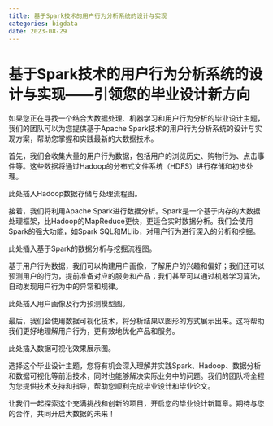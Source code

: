 ```yaml
---
title: 基于Spark技术的用户行为分析系统的设计与实现
categories: bigdata
date: 2023-08-29
---
```

# 基于Spark技术的用户行为分析系统的设计与实现——引领您的毕业设计新方向
如果您正在寻找一个结合大数据处理、机器学习和用户行为分析的毕业设计主题，我们的团队可以为您提供基于Apache Spark技术的用户行为分析系统的设计与实现方案，帮助您掌握和实践最新的大数据技术。

首先，我们会收集大量的用户行为数据，包括用户的浏览历史、购物行为、点击事件等。这些数据将通过Hadoop的分布式文件系统（HDFS）进行存储和初步处理。

此处插入Hadoop数据存储与处理流程图。

接着，我们将利用Apache Spark进行数据分析。Spark是一个基于内存的大数据处理框架，比Hadoop的MapReduce更快，更适合实时数据分析。我们会使用Spark的强大功能，如Spark SQL和MLlib，对用户行为进行深入的分析和挖掘。

此处插入基于Spark的数据分析与挖掘流程图。

基于用户行为数据，我们可以构建用户画像，了解用户的兴趣和偏好；我们还可以预测用户的行为，提前准备对应的服务和产品；我们甚至可以通过机器学习算法，自动发现用户行为中的异常和规律。

此处插入用户画像及行为预测模型图。

最后，我们会使用数据可视化技术，将分析结果以图形的方式展示出来。这将帮助我们更好地理解用户行为，更有效地优化产品和服务。

此处插入数据可视化效果展示图。

选择这个毕业设计主题，您将有机会深入理解并实践Spark、Hadoop、数据分析和数据可视化等前沿技术，同时也能够解决实际业务中的问题。我们的团队将全程为您提供技术支持和指导，帮助您顺利完成毕业设计和毕业论文。

让我们一起探索这个充满挑战和创新的项目，开启您的毕业设计新篇章。期待与您的合作，共同开启大数据的未来！